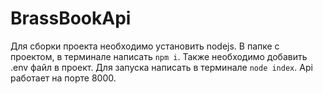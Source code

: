 # BrassBookApi
Для сборки проекта необходимо установить nodejs. В папке с проектом, в терминале написать `npm i`. Также необходимо добавить .env файл в проект. Для запуска написать в терминале `node index`. Api работает на порте 8000.
